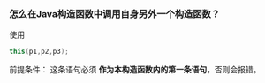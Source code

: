 ### 怎么在Java构造函数中调用自身另外一个构造函数？
   使用
```Java
this(p1,p2,p3);
```
前提条件：
这条语句必须 **作为本构造函数内的第一条语句**，否则会报错。 